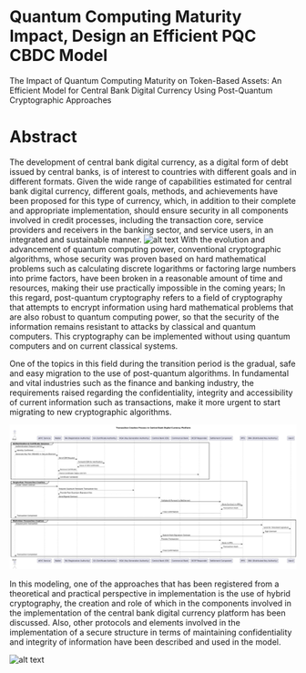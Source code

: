 # Quantum Computing Maturity Impact, Design an Efficient PQC CBDC Model
The Impact of Quantum Computing Maturity on Token-Based Assets: An Efficient Model for Central Bank Digital Currency Using Post-Quantum Cryptographic Approaches


# Abstract
The development of central bank digital currency, as a digital form of debt issued by central banks, is of interest to countries with different goals and in different formats. Given the wide range of capabilities estimated for central bank digital currency, different goals, methods, and achievements have been proposed for this type of currency, which, in addition to their complete and appropriate implementation, should ensure security in all components involved in credit processes, including the transaction core, service providers and receivers in the banking sector, and service users, in an integrated and sustainable manner.
![alt text](Draft_Model-Desc_Diagram.png "Draft Model Desc Diagram")
With the evolution and advancement of quantum computing power, conventional cryptographic algorithms, whose security was proven based on hard mathematical problems such as calculating discrete logarithms or factoring large numbers into prime factors, have been broken in a reasonable amount of time and resources, making their use practically impossible in the coming years; In this regard, post-quantum cryptography refers to a field of cryptography that attempts to encrypt information using hard mathematical problems that are also robust to quantum computing power, so that the security of the information remains resistant to attacks by classical and quantum computers. This cryptography can be implemented without using quantum computers and on current classical systems. 

One of the topics in this field during the transition period is the gradual, safe and easy migration to the use of post-quantum algorithms. In fundamental and vital industries such as the finance and banking industry, the requirements raised regarding the confidentiality, integrity and accessibility of current information such as transactions, make it more urgent to start migrating to new cryptographic algorithms.

![alt text](TransactionFlow.png "Transaction Flow")

In this modeling, one of the approaches that has been registered from a theoretical and practical perspective in implementation is the use of hybrid cryptography, the creation and role of which in the components involved in the implementation of the central bank digital currency platform has been discussed. Also, other protocols and elements involved in the implementation of a secure structure in terms of maintaining confidentiality and integrity of information have been described and used in the model.

![alt text](CBDC-PQC_MindMap.png "Draft Model Desc Diagram")
